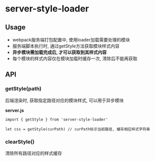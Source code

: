 # server-style-loader

## Usage

* webpack服务端打包配置中, 使用loader加载需要处理的模块
* 服务端脚本执行时, 通过getStyle方法获取模块样式内容
* **异步模块需加载完成后, 才可以获取到其样式内容**
* 每个模块的样式内容仅在模块加载时缓存一次, 清除后不能再获取

## API

### getStyle(path)
后端渲染时, 获取指定路径对应的模块样式, 可以用于异步模块

**server.js**
```
import { getStyle } from 'server-style-loader'

let css = getStyle(curPath) // curPath标示当前路径, 缓存相应样式字符串
```

### clearStyle()
清除所有路径对应的样式缓存
